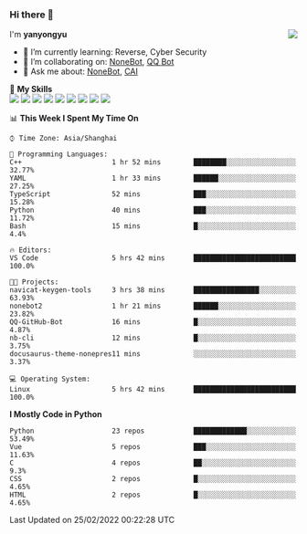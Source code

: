 ### Hi there 👋

<a href="#">
  <img align="right" src="https://github-readme-stats.vercel.app/api?username=yanyongyu&count_private=true&show_icons=true&bg_color=15,f2f7fd,E0EAFC" />
</a>

I'm **yanyongyu**

- 🌱 I’m currently learning: Reverse, Cyber Security
- 👯 I’m collaborating on: [NoneBot](https://github.com/nonebot), [QQ Bot](https://github.com/Mrs4s/go-cqhttp)
- 💬 Ask me about: [NoneBot](https://github.com/nonebot), [CAI](https://github.com/cscs181/CAI)

🌟 **My Skills**  
![](https://img.shields.io/badge/-Python-3e74a2?style=flat-square&logo=Python&logoColor=fff)
![](https://img.shields.io/badge/-Node.js-339933?style=flat-square&logo=Node.js&logoColor=fff)
![](https://img.shields.io/badge/-Vue-4fc08d?style=flat-square&logo=Vue.js&logoColor=fff)
![](https://img.shields.io/badge/-React-2d98ce?style=flat-square&logo=React&logoColor=fff)
![](https://img.shields.io/badge/-Docker-2496ED?style=flat-square&logo=Docker&logoColor=fff)
![](https://img.shields.io/badge/-Linux-000000?style=flat-square&logo=Linux&logoColor=fff)
![](https://img.shields.io/badge/-MySQL-4479A1?style=flat-square&logo=MySQL&logoColor=fff)
![](https://img.shields.io/badge/-Redis-DC382D?style=flat-square&logo=Redis&logoColor=fff)
![](https://img.shields.io/badge/-MongoDB-47A248?style=flat-square&logo=MongoDB&logoColor=fff)

<!--START_SECTION:waka-->
📊 **This Week I Spent My Time On** 

```text
⌚︎ Time Zone: Asia/Shanghai

💬 Programming Languages: 
C++                      1 hr 52 mins        ████████░░░░░░░░░░░░░░░░░   32.77% 
YAML                     1 hr 33 mins        ██████░░░░░░░░░░░░░░░░░░░   27.25% 
TypeScript               52 mins             ███░░░░░░░░░░░░░░░░░░░░░░   15.28% 
Python                   40 mins             ███░░░░░░░░░░░░░░░░░░░░░░   11.72% 
Bash                     15 mins             █░░░░░░░░░░░░░░░░░░░░░░░░   4.4%

🔥 Editors: 
VS Code                  5 hrs 42 mins       █████████████████████████   100.0%

🐱‍💻 Projects: 
navicat-keygen-tools     3 hrs 38 mins       ████████████████░░░░░░░░░   63.93% 
nonebot2                 1 hr 21 mins        ██████░░░░░░░░░░░░░░░░░░░   23.82% 
QQ-GitHub-Bot            16 mins             █░░░░░░░░░░░░░░░░░░░░░░░░   4.87% 
nb-cli                   12 mins             █░░░░░░░░░░░░░░░░░░░░░░░░   3.75% 
docusaurus-theme-nonepres11 mins             ░░░░░░░░░░░░░░░░░░░░░░░░░   3.37%

💻 Operating System: 
Linux                    5 hrs 42 mins       █████████████████████████   100.0%

```

**I Mostly Code in Python** 

```text
Python                   23 repos            █████████████░░░░░░░░░░░░   53.49% 
Vue                      5 repos             ███░░░░░░░░░░░░░░░░░░░░░░   11.63% 
C                        4 repos             ██░░░░░░░░░░░░░░░░░░░░░░░   9.3% 
CSS                      2 repos             █░░░░░░░░░░░░░░░░░░░░░░░░   4.65% 
HTML                     2 repos             █░░░░░░░░░░░░░░░░░░░░░░░░   4.65%

```



 Last Updated on 25/02/2022 00:22:28 UTC
<!--END_SECTION:waka-->
